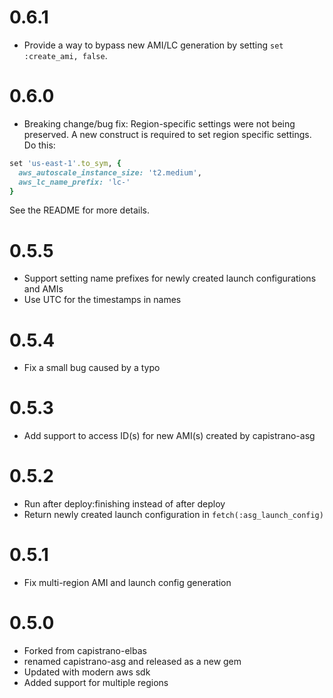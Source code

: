 # 0.6.1

* Provide a way to bypass new AMI/LC generation by setting `set :create_ami, false`.
# 0.6.0

* Breaking change/bug fix: Region-specific settings were not being preserved. A
  new construct is required to set region specific settings. Do this:

```ruby
set 'us-east-1'.to_sym, {
  aws_autoscale_instance_size: 't2.medium',
  aws_lc_name_prefix: 'lc-'
}
```

See the README for more details.

# 0.5.5

* Support setting name prefixes for newly created launch configurations and AMIs
* Use UTC for the timestamps in names

# 0.5.4

* Fix a small bug caused by a typo

# 0.5.3

* Add support to access ID(s) for new AMI(s) created by capistrano-asg

# 0.5.2

* Run after deploy:finishing instead of after deploy
* Return newly created launch configuration in `fetch(:asg_launch_config)`

# 0.5.1

* Fix multi-region AMI and launch config generation

# 0.5.0

* Forked from capistrano-elbas
* renamed capistrano-asg and released as a new gem
* Updated with modern aws sdk
* Added support for multiple regions
